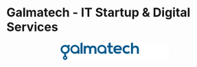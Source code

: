 # Galmatech - IT Startup & Digital Services

<style>
img {
    display: block;
    float: none;
    margin-left: auto;
    margin-right: auto;
    width: 50%;
}
</style>

![img](assets/logo.svg#center)
